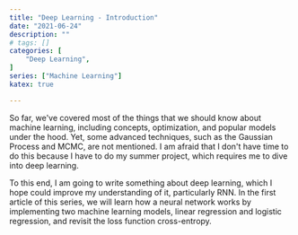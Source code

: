 ```yaml
---
title: "Deep Learning - Introduction"
date: "2021-06-24"
description: ""
# tags: []
categories: [
    "Deep Learning",
]
series: ["Machine Learning"]
katex: true

---
```




So far, we've covered most of the things that we should know about machine learning, including concepts, optimization, and popular models under the hood. Yet, some advanced techniques, such as the Gaussian Process and MCMC, are not mentioned. I am afraid that I don't have time to do this because I have to do my summer project, which requires me to dive into deep learning. 



<!--more-->



To this end, I am going to write something about deep learning, which I hope could improve my understanding of it, particularly RNN. In the first article of this series, we will learn how a neural network works by implementing two machine learning models, linear regression and logistic regression, and revisit the loss function cross-entropy.



